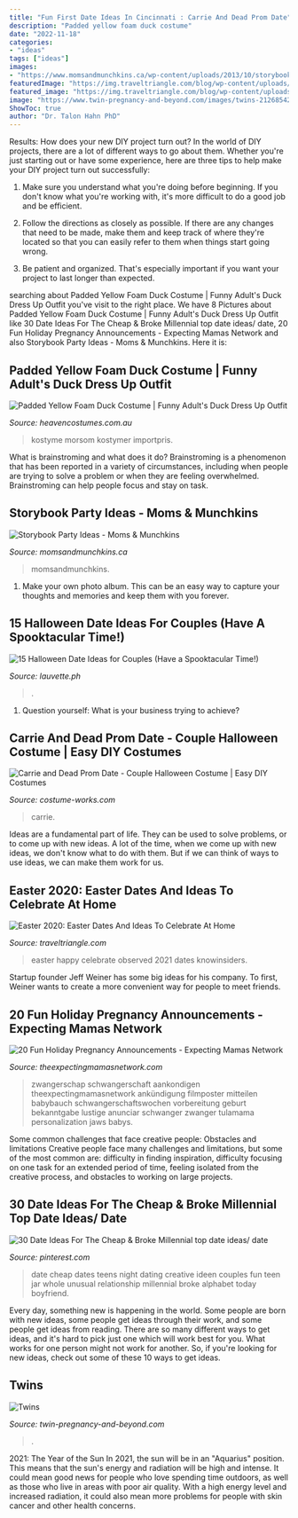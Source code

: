 ```yaml
---
title: "Fun First Date Ideas In Cincinnati : Carrie And Dead Prom Date"
description: "Padded yellow foam duck costume"
date: "2022-11-18"
categories:
- "ideas"
tags: ["ideas"]
images:
- "https://www.momsandmunchkins.ca/wp-content/uploads/2013/10/storybook-party-ideas-slider.jpg"
featuredImage: "https://img.traveltriangle.com/blog/wp-content/uploads/2020/03/happy-easter.jpg"
featured_image: "https://img.traveltriangle.com/blog/wp-content/uploads/2020/03/happy-easter.jpg"
image: "https://www.twin-pregnancy-and-beyond.com/images/twins-21268542.jpg"
ShowToc: true
author: "Dr. Talon Hahn PhD"
---
```



Results: How does your new DIY project turn out?
In the world of DIY projects, there are a lot of different ways to go about them. Whether you're just starting out or have some experience, here are three tips to help make your DIY project turn out successfully:
1. Make sure you understand what you're doing before beginning. If you don't know what you're working with, it's more difficult to do a good job and be efficient.

2. Follow the directions as closely as possible. If there are any changes that need to be made, make them and keep track of where they're located so that you can easily refer to them when things start going wrong.

3. Be patient and organized. That's especially important if you want your project to last longer than expected.

	

		
searching about Padded Yellow Foam Duck Costume | Funny Adult&#039;s Duck Dress Up Outfit you've visit to the right place. We have 8 Pictures about Padded Yellow Foam Duck Costume | Funny Adult&#039;s Duck Dress Up Outfit like 30 Date Ideas For The Cheap &amp; Broke Millennial top date ideas/ date, 20 Fun Holiday Pregnancy Announcements - Expecting Mamas Network and also Storybook Party Ideas - Moms &amp; Munchkins. Here it is:
		
    
## Padded Yellow Foam Duck Costume | Funny Adult&#039;s Duck Dress Up Outfit

<img loading=lazy src="https://www.heavencostumes.com.au/media/catalog/product/cache/87e1f69bc93e13dd75c69321dae7010a/s/m/smf-43390-adults-funny-yellow-duck-animal-fancy-dress-costume-side-image-2.jpg" onerror="this.onerror=null;this.src='https://tse2.mm.bing.net/th?id=OIP.2Wfcoo0t6aZbYcnZNbyR2QHaJ4&amp;pid=15.1';" alt="Padded Yellow Foam Duck Costume | Funny Adult&#039;s Duck Dress Up Outfit">

_Source: heavencostumes.com.au_

>kostyme morsom kostymer importpris. 

	

What is brainstroming and what does it do?
Brainstroming is a phenomenon that has been reported in a variety of circumstances, including when people are trying to solve a problem or when they are feeling overwhelmed. Brainstroming can help people focus and stay on task.

    
## Storybook Party Ideas - Moms &amp; Munchkins

<img loading=lazy src="https://www.momsandmunchkins.ca/wp-content/uploads/2013/10/storybook-party-ideas-slider.jpg" onerror="this.onerror=null;this.src='https://tse4.mm.bing.net/th?id=OIP.q3LDl5iHbgWTxmc6afACMgHaEL&amp;pid=15.1';" alt="Storybook Party Ideas - Moms &amp; Munchkins">

_Source: momsandmunchkins.ca_

>momsandmunchkins. 

	

1. Make your own photo album. This can be an easy way to capture your thoughts and memories and keep them with you forever.

    
## 15 Halloween Date Ideas For Couples (Have A Spooktacular Time!)

<img loading=lazy src="https://www.lauvette.ph/wp-content/uploads/2020/09/HALLOWEEN-DATE-IDEAS-cover-01.jpg" onerror="this.onerror=null;this.src='https://tse3.mm.bing.net/th?id=OIP.Fq6xnqwS_TGMTUx3Stk4pgHaD4&amp;pid=15.1';" alt="15 Halloween Date Ideas for Couples (Have a Spooktacular Time!)">

_Source: lauvette.ph_

>. 

	

1. Question yourself: What is your business trying to achieve? 

    
## Carrie And Dead Prom Date - Couple Halloween Costume | Easy DIY Costumes

<img loading=lazy src="https://photos.costume-works.com/full/carrie_and_dead_prom_date.jpg" onerror="this.onerror=null;this.src='https://tse1.mm.bing.net/th?id=OIP.JV5Y9Qowz7YQzG6lItTZWgHaLN&amp;pid=15.1';" alt="Carrie and Dead Prom Date - Couple Halloween Costume | Easy DIY Costumes">

_Source: costume-works.com_

>carrie. 

	

Ideas are a fundamental part of life. They can be used to solve problems, or to come up with new ideas. A lot of the time, when we come up with new ideas, we don't know what to do with them. But if we can think of ways to use ideas, we can make them work for us.

    
## Easter 2020: Easter Dates And Ideas To Celebrate At Home

<img loading=lazy src="https://img.traveltriangle.com/blog/wp-content/uploads/2020/03/happy-easter.jpg" onerror="this.onerror=null;this.src='https://tse3.mm.bing.net/th?id=OIP.ENw_z8WirduT3cTWHLoSCgHaEO&amp;pid=15.1';" alt="Easter 2020: Easter Dates And Ideas To Celebrate At Home">

_Source: traveltriangle.com_

>easter happy celebrate observed 2021 dates knowinsiders. 

	

Startup founder Jeff Weiner has some big ideas for his company. To first, Weiner wants to create a more convenient way for people to meet friends.

    
## 20 Fun Holiday Pregnancy Announcements - Expecting Mamas Network

<img loading=lazy src="https://theexpectingmamasnetwork.com/wp-content/uploads/2016/11/pregnancy-announcement12.jpg" onerror="this.onerror=null;this.src='https://tse4.mm.bing.net/th?id=OIP.Ikg4NiQiEEfr-_dzBwrpLQHaKX&amp;pid=15.1';" alt="20 Fun Holiday Pregnancy Announcements - Expecting Mamas Network">

_Source: theexpectingmamasnetwork.com_

>zwangerschap schwangerschaft aankondigen theexpectingmamasnetwork ankündigung filmposter mitteilen babybauch schwangerschaftswochen vorbereitung geburt bekanntgabe lustige anunciar schwanger zwanger tulamama personalization jaws babys. 

	

Some common challenges that face creative people: Obstacles and limitations
Creative people face many challenges and limitations, but some of the most common are: difficulty in finding inspiration, difficulty focusing on one task for an extended period of time, feeling isolated from the creative process, and obstacles to working on large projects.

    
## 30 Date Ideas For The Cheap &amp; Broke Millennial Top Date Ideas/ Date

<img loading=lazy src="https://i.pinimg.com/736x/ca/0e/c5/ca0ec5d7920385fefd7627285ae43743.jpg" onerror="this.onerror=null;this.src='https://tse4.mm.bing.net/th?id=OIP.PCglnzYBjzJlFZy6xT4xfQHaLG&amp;pid=15.1';" alt="30 Date Ideas For The Cheap &amp; Broke Millennial top date ideas/ date">

_Source: pinterest.com_

>date cheap dates teens night dating creative ideen couples fun teen jar whole unusual relationship millennial broke alphabet today boyfriend. 

	

Every day, something new is happening in the world. Some people are born with new ideas, some people get ideas through their work, and some people get ideas from reading. There are so many different ways to get ideas, and it's hard to pick just one which will work best for you. What works for one person might not work for another. So, if you're looking for new ideas, check out some of these 10 ways to get ideas.

    
## Twins

<img loading=lazy src="https://www.twin-pregnancy-and-beyond.com/images/twins-21268542.jpg" onerror="this.onerror=null;this.src='https://tse2.mm.bing.net/th?id=OIP.0NoLD1Go90WMzBGS1pW29AHaFj&amp;pid=15.1';" alt="Twins">

_Source: twin-pregnancy-and-beyond.com_

>. 

	

2021: The Year of the Sun
In 2021, the sun will be in an "Aquarius" position. This means that the sun's energy and radiation will be high and intense. It could mean good news for people who love spending time outdoors, as well as those who live in areas with poor air quality. With a high energy level and increased radiation, it could also mean more problems for people with skin cancer and other health concerns.

